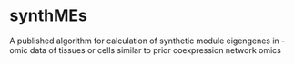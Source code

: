 # synthMEs
A published algorithm for calculation of synthetic module eigengenes in -omic data of tissues or cells similar to prior coexpression network omics
